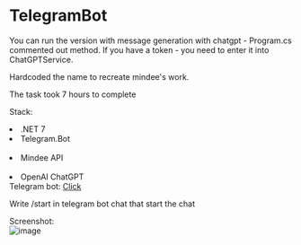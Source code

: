 # TelegramBot
You can run the version with message generation with chatgpt - Program.cs commented out method. If you have a token - you need to enter it into ChatGPTService.</br>


Hardcoded the name to recreate mindee's work.

The task took 7 hours to complete

Stack:
<li>.NET 7</li>
<li>Telegram.Bot</li></br>
<li>Mindee API</li></br>
<li>OpenAI ChatGPT</li>
Telegram bot: <a href="https://t.me/DiceusTestTaskBot">Click</a>

Write /start in telegram bot chat that start the chat


Screenshot:</br>
![image](https://github.com/kelass/TelegramBot/assets/69418373/45b09d9d-c34f-4977-9b43-ffe22e5a18af)

